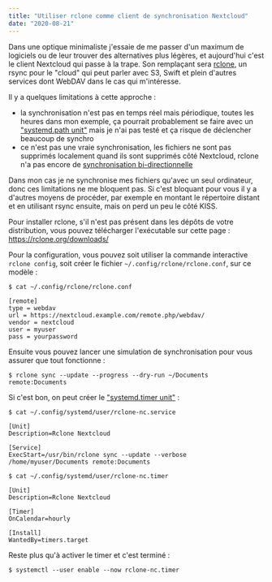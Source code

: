 ```yaml
---
title: "Utiliser rclone comme client de synchronisation Nextcloud"
date: "2020-08-21"
---
```


Dans une optique minimaliste j'essaie de me passer d'un maximum de logiciels ou de leur trouver des alternatives plus légères, et aujourd'hui c'est le client Nextcloud qui passe à la trape. Son remplaçant sera [rclone](https://rclone.org), un rsync pour le "cloud" qui peut parler avec S3, Swift et plein d'autres services dont WebDAV dans le cas qui m'intéresse.

Il y a quelques limitations à cette approche :

- la synchronisation n'est pas en temps réel mais périodique, toutes les heures dans mon exemple, ça pourrait probablement se faire avec un ["systemd.path unit"](https://www.freedesktop.org/software/systemd/man/systemd.path.html) mais je n'ai pas testé et ça risque de déclencher beaucoup de synchro
- ce n'est pas une vraie synchronisation, les fichiers ne sont pas supprimés localement quand ils sont supprimés côté Nextcloud, rclone n'a pas encore de [synchronisation bi-directionnelle](https://forum.rclone.org/t/semi-rclone-bisync-two-way-sync-with-rclone-copy/8995)

Dans mon cas je ne synchronise mes fichiers qu'avec un seul ordinateur, donc ces limitations ne me bloquent pas. Si c'est bloquant pour vous il y a d'autres moyens de procéder, par exemple en montant le répertoire distant et en utilisant rsync ensuite, mais on perd un peu le côté KISS.

Pour installer rclone, s'il n'est pas présent dans les dépôts de votre distribution, vous pouvez télécharger l'exécutable sur cette page : <https://rclone.org/downloads/>

Pour la configuration, vous pouvez soit utiliser la commande interactive `rclone config`, soit créer le fichier `~/.config/rclone/rclone.conf`, sur ce modèle :

```
$ cat ~/.config/rclone/rclone.conf

[remote]
type = webdav
url = https://nextcloud.example.com/remote.php/webdav/
vendor = nextcloud
user = myuser
pass = yourpassword
```

Ensuite vous pouvez lancer une simulation de synchronisation pour vous assurer que tout fonctionne :

```
$ rclone sync --update --progress --dry-run ~/Documents remote:Documents
```

Si c'est bon, on peut créer le ["systemd.timer unit"](https://www.freedesktop.org/software/systemd/man/systemd.timer.html) :

```
$ cat ~/.config/systemd/user/rclone-nc.service

[Unit]
Description=Rclone Nextcloud

[Service]
ExecStart=/usr/bin/rclone sync --update --verbose /home/myuser/Documents remote:Documents
```

```
$ cat ~/.config/systemd/user/rclone-nc.timer

[Unit]
Description=Rclone Nextcloud

[Timer]
OnCalendar=hourly

[Install]
WantedBy=timers.target
```

Reste plus qu'à activer le timer et c'est terminé :

```
$ systemctl --user enable --now rclone-nc.timer
```

